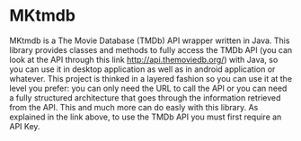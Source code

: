 MKtmdb
======

MKtmdb is a The Movie Database (TMDb) API wrapper written in Java.
This library provides classes and methods to fully access the TMDb API 
(you can look at the API through this link http://api.themoviedb.org/)
with Java, so you can use it in desktop application as well as in android
application or whatever.
This project is thinked in a layered fashion so you can use it at the level you prefer:
you can only need the URL to call the API or you can need a fully structured architecture that goes through the 
information retrieved from the API. This and much more can do easly with this library.
As explained in the link above, to use the TMDb API you must first require an API Key.
